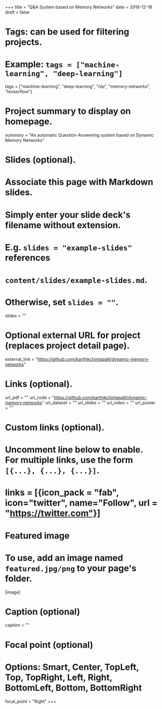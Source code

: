 +++
title = "Q&A System based on Memory Networks"
date = 2018-12-18
draft = false

# Tags: can be used for filtering projects.
# Example: `tags = ["machine-learning", "deep-learning"]`
tags = ["machine-learning", "deep-learning", "nlp", "memory-networks", "tensorflow"]

# Project summary to display on homepage.
summary = "An automatic Question-Answering system based on Dynamic Memory Networks"

# Slides (optional).
#   Associate this page with Markdown slides.
#   Simply enter your slide deck's filename without extension.
#   E.g. `slides = "example-slides"` references 
#   `content/slides/example-slides.md`.
#   Otherwise, set `slides = ""`.
slides = ""

# Optional external URL for project (replaces project detail page).
external_link = "https://github.com/karthikchintapalli/dynamic-memory-networks"

# Links (optional).
url_pdf = ""
url_code = "https://github.com/karthikchintapalli/dynamic-memory-networks"
url_dataset = ""
url_slides = ""
url_video = ""
url_poster = ""

# Custom links (optional).
#   Uncomment line below to enable. For multiple links, use the form `[{...}, {...}, {...}]`.
# links = [{icon_pack = "fab", icon="twitter", name="Follow", url = "https://twitter.com"}]

# Featured image
# To use, add an image named `featured.jpg/png` to your page's folder. 
[image]
  # Caption (optional)
  caption = ""

  # Focal point (optional)
  # Options: Smart, Center, TopLeft, Top, TopRight, Left, Right, BottomLeft, Bottom, BottomRight
  focal_point = "Right"
+++
